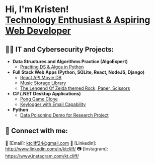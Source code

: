 <h1>Hi, I'm Kristen! <br/><a href="https://github.com/ktcliff"></a> <a href="http://www.linkedin.com/in/ktcliff">Technology Enthusiast & Aspiring Web Developer</a></h1>

<h2>👨‍💻 IT and Cybersecurity Projects:</h2>

- <b>Data Structures and Algorithms Practice (AlgoExpert)</b>
  - [Praciting DS & Algos in Python](https://github.com/joshmadakor1/Algorithms-Practice)
- <b>Full Stack Web Apps (Python, SQLite, React, NodeJS, Django)</b>
  - [React API Movie DB](https://github.com/ktcliff/ReactAPIMovieDB)
  - [Music Storage Library](https://github.com/ktcliff/MusicLib)
  - [The Lengend Of Zelda themed Rock, Paper, Scissors](https://github.com/ktcliff/ZeldaRPS)
- <b>C# (.NET Desktop Applications)</b>
  - [Pong Game Clone](https://github.com/ktcliff/PongClone)
  - [Keylogger with Email Capability](https://github.com/joshmadakor1/Key-Logger-With-Email)
- <b>Python</b>
  - [Data Poisoning Demo for Research Project](https://github.com/ktcliff/SequentialModelPoisoning)

<h2> 🤳 Connect with me:</h2> 

 📧 [Email]: ktcliff24@gmail.com 
 💼 [Linkedin]: http://www.linkedin.com/in/ktcliff/ 
 📷 [Instagram]: https://www.instagram.com/kt.cliff/ 


<!--
**joshmadakor1/joshmadakor1** is a ✨ _special_ ✨ repository because its `README.md` (this file) appears on your GitHub profile.

Here are some ideas to get you started:

- 🔭 I’m currently working on ...
- 🌱 I’m currently learning ...
- 👯 I’m looking to collaborate on ...
- 🤔 I’m looking for help with ...
- 💬 Ask me about ...
- 📫 How to reach me: ...
- 😄 Pronouns: ...
- ⚡ Fun fact: ...
-->
